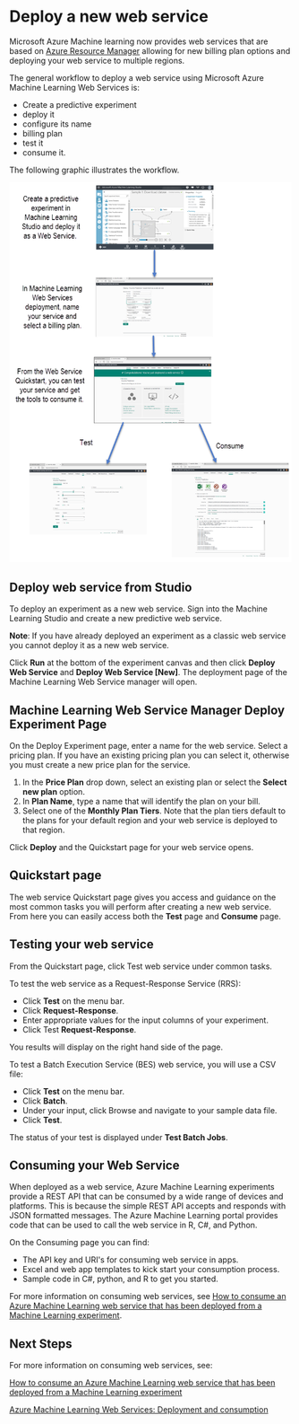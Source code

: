 <properties
   pageTitle="Deploying a new Web Service"
   description="The workflow of deploying an ARM based web service"
   services="machine-learning"
   documentationCenter=""
   authors="vDonGlover"
   manager="raymondl"
   editor=""/>

<tags
   	ms.service="machine-learning"
   	ms.workload="data-services"
   	ms.tgt_pltfrm="na"
   	ms.devlang="na"
   	ms.topic="article"
   	ms.date="10/04/2016"
   	ms.author="v-donglo"/>

# Deploy a new web service

Microsoft Azure Machine learning now provides web services that are based on [Azure Resource Manager](../azure-resource-manager/resource-group-overview.md) allowing for new billing plan options and deploying your web service to multiple regions.

The general workflow to deploy a web service using Microsoft Azure Machine Learning Web Services is:

* Create a predictive experiment
* deploy it
* configure its name
* billing plan
* test it
* consume it.

The following graphic illustrates the workflow.

![Web service deployment workflow][1]
 
## Deploy web service from Studio 

To deploy an experiment as a new web service. Sign into the Machine Learning Studio and create a new predictive web service. 

**Note**: If you have already deployed an experiment as a classic web service you cannot deploy it as a new web service.
 
Click **Run** at the bottom of the experiment canvas and then click **Deploy Web Service** and **Deploy Web Service [New]**. The deployment page of the Machine Learning Web Service manager will open.

## Machine Learning Web Service Manager Deploy Experiment Page
On the Deploy Experiment page, enter a name for the web service.
Select a pricing plan. If you have an existing pricing plan you can select it, otherwise you must create a new price plan for the service. 

1.	In the **Price Plan** drop down, select an existing plan or select the **Select new plan** option.
2.	In **Plan Name**, type a name that will identify the plan on your bill.
3.	Select one of the **Monthly Plan Tiers**. Note that the plan tiers default to the plans for your default region and your web service is deployed to that region.

Click **Deploy** and the Quickstart page for your web service opens.

## Quickstart page
The web service Quickstart page gives you access and guidance on the most common tasks you will perform after creating a new web service. From here you can easily access both the **Test** page and **Consume** page.

## Testing your web service

From the Quickstart page, click Test web service under common tasks.   

To test the web service as a Request-Response Service (RRS):

* Click **Test** on the menu bar.
* Click **Request-Response**.
* Enter appropriate values for the input columns of your experiment.
* Click Test **Request-Response**.

You results will display on the right hand side of the page.

To test a Batch Execution Service (BES) web service, you will use a CSV file:

* Click **Test** on the menu bar.
* Click **Batch**.
* Under your input, click Browse and navigate to your sample data file.
* Click **Test**.

The status of your test is displayed under **Test Batch Jobs**.

## Consuming your Web Service

When deployed as a web service, Azure Machine Learning experiments provide a REST API that can be consumed by a wide range of devices and platforms. This is because the simple REST API accepts and responds with JSON formatted messages. The Azure Machine Learning portal provides code that can be used to call the web service in R, C#, and Python.
 
On the Consuming page you can find:

* The API key and URI's for consuming web service in apps.
* Excel and web app templates to kick start your consumption process.
* Sample code in C#, python, and R to get you started.

For more information on consuming web services, see [How to consume an Azure Machine Learning web service that has been deployed from a Machine Learning experiment](machine-learning-consume-web-services.md).

## Next Steps

For more information on consuming web services, see:

[How to consume an Azure Machine Learning web service that has been deployed from a Machine Learning experiment](machine-learning-consume-web-services.md)

[Azure Machine Learning Web Services: Deployment and consumption](machine-learning-deploy-consume-web-service-guide.md)

<!--Image references-->
[1]: ./media/machine-learning-webservice-deploy-a-web-service/armdeploymentworkflow.png


<!--links-->
